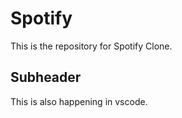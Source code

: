 # Spotify
This is the repository for Spotify Clone.

## Subheader
This is also happening in vscode.
